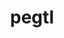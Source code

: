 ---
title: "pegtl"
layout: cache
categories: [package, v0.23.0]
meta: {"versions": ["2.8.3"], "compilers": ["gcc@=11.1.0", "gcc@=11.4.0", "gcc@=9.4.0", "oneapi@=2024.2.1"], "oss": ["ubuntu20.04", "ubuntu22.04"], "platforms": ["linux"], "targets": ["neoverse_v1", "ppc64le", "x86_64_v3"], "stacks": ["data-vis-sdk", "e4s", "e4s-neoverse_v1", "e4s-oneapi", "e4s-power", "e4s-rocm-external", "root"], "num_specs": 7, "num_specs_by_stack": {"root": 7, "e4s-power": 1, "data-vis-sdk": 1, "e4s-neoverse_v1": 1, "e4s": 2, "e4s-rocm-external": 1, "e4s-oneapi": 2}}
spec_details: [{"hash": "bdoqkitp76q3l5tcdcwfki7jf42ow2qf", "compiler": "gcc@=9.4.0", "versions": ["2.8.3"], "os": "ubuntu20.04", "platform": "linux", "target": "ppc64le", "variants": ["build_system=cmake", "build_type=Release", "generator=make", "~ipo"], "stacks": ["root", "e4s-power"], "size": "-", "tarball": "https://binaries.spack.io/v0.23.0/build_cache/linux-ubuntu20.04-ppc64le/gcc-9.4.0/pegtl-2.8.3/linux-ubuntu20.04-ppc64le-gcc-9.4.0-pegtl-2.8.3-bdoqkitp76q3l5tcdcwfki7jf42ow2qf.spack"}, {"hash": "p7sug5hdv25heptv3id2hryvsoiuxoww", "compiler": "gcc@=11.1.0", "versions": ["2.8.3"], "os": "ubuntu20.04", "platform": "linux", "target": "x86_64_v3", "variants": ["build_system=cmake", "build_type=Release", "generator=make", "~ipo"], "stacks": ["root", "data-vis-sdk"], "size": "-", "tarball": "https://binaries.spack.io/v0.23.0/build_cache/linux-ubuntu20.04-x86_64_v3/gcc-11.1.0/pegtl-2.8.3/linux-ubuntu20.04-x86_64_v3-gcc-11.1.0-pegtl-2.8.3-p7sug5hdv25heptv3id2hryvsoiuxoww.spack"}, {"hash": "ljhvf7ikf2r7a5kmbejuvqax2mgyd7l2", "compiler": "gcc@=11.4.0", "versions": ["2.8.3"], "os": "ubuntu22.04", "platform": "linux", "target": "neoverse_v1", "variants": ["build_system=cmake", "build_type=Release", "generator=make", "~ipo"], "stacks": ["e4s-neoverse_v1", "root"], "size": "-", "tarball": "https://binaries.spack.io/v0.23.0/build_cache/linux-ubuntu22.04-neoverse_v1/gcc-11.4.0/pegtl-2.8.3/linux-ubuntu22.04-neoverse_v1-gcc-11.4.0-pegtl-2.8.3-ljhvf7ikf2r7a5kmbejuvqax2mgyd7l2.spack"}, {"hash": "xzhl4fknphvxxog6y6i3oun64rqwlyw4", "compiler": "gcc@=11.4.0", "versions": ["2.8.3"], "os": "ubuntu22.04", "platform": "linux", "target": "x86_64_v3", "variants": ["build_system=cmake", "build_type=Release", "generator=make", "~ipo"], "stacks": ["e4s", "e4s-rocm-external", "root"], "size": "-", "tarball": "https://binaries.spack.io/v0.23.0/build_cache/linux-ubuntu22.04-x86_64_v3/gcc-11.4.0/pegtl-2.8.3/linux-ubuntu22.04-x86_64_v3-gcc-11.4.0-pegtl-2.8.3-xzhl4fknphvxxog6y6i3oun64rqwlyw4.spack"}, {"hash": "3yjhgrdztrlpcrvp37oa7u3kgyzat46o", "compiler": "gcc@=11.4.0", "versions": ["2.8.3"], "os": "ubuntu22.04", "platform": "linux", "target": "x86_64_v3", "variants": ["build_system=cmake", "build_type=Release", "generator=make", "~ipo"], "stacks": ["e4s", "root"], "size": "-", "tarball": "https://binaries.spack.io/v0.23.0/build_cache/linux-ubuntu22.04-x86_64_v3/gcc-11.4.0/pegtl-2.8.3/linux-ubuntu22.04-x86_64_v3-gcc-11.4.0-pegtl-2.8.3-3yjhgrdztrlpcrvp37oa7u3kgyzat46o.spack"}, {"hash": "pvstltqgg3pybizjx4wjr5rpugkbsakq", "compiler": "oneapi@=2024.2.1", "versions": ["2.8.3"], "os": "ubuntu22.04", "platform": "linux", "target": "x86_64_v3", "variants": ["build_system=cmake", "build_type=Release", "generator=make", "~ipo"], "stacks": ["e4s-oneapi", "root"], "size": "-", "tarball": "https://binaries.spack.io/v0.23.0/build_cache/linux-ubuntu22.04-x86_64_v3/oneapi-2024.2.1/pegtl-2.8.3/linux-ubuntu22.04-x86_64_v3-oneapi-2024.2.1-pegtl-2.8.3-pvstltqgg3pybizjx4wjr5rpugkbsakq.spack"}, {"hash": "abssavg54o3427ubekdjav4okagajbrr", "compiler": "oneapi@=2024.2.1", "versions": ["2.8.3"], "os": "ubuntu22.04", "platform": "linux", "target": "x86_64_v3", "variants": ["build_system=cmake", "build_type=Release", "generator=make", "~ipo"], "stacks": ["e4s-oneapi", "root"], "size": "-", "tarball": "https://binaries.spack.io/v0.23.0/build_cache/linux-ubuntu22.04-x86_64_v3/oneapi-2024.2.1/pegtl-2.8.3/linux-ubuntu22.04-x86_64_v3-oneapi-2024.2.1-pegtl-2.8.3-abssavg54o3427ubekdjav4okagajbrr.spack"}]
---